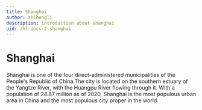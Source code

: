 ```yaml
---
title: Shanghai
author: zhihongli
description: introduction about shanghai
uid: zhl-docs-2-shanghai
---
```

# Shanghai

Shanghai is one of the four direct-administered municipalities of the People's Republic of China.The city is located on the southern estuary of the Yangtze River, with the Huangpu River flowing through it. With a population of 24.87 million as of 2020, Shanghai is the most populous urban area in China and the most populous city proper in the world. 